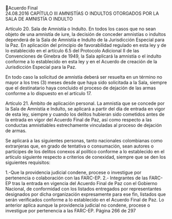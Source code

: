 Acuerdo Final  
24.08.2016 
CAPÍTULO III 
AMNISTÍAS O INDULTOS OTORGADOS POR LA SALA DE AMNISTÍA O INDULTO 
 
Artículo 20. Sala de Amnistía o Indulto. En todos los casos que no sean objeto de una amnistía de iure, la 
decisión de conceder amnistías o indultos dependerá de la Sala de Amnistía e Indulto de la Jurisdicción 
Especial para la Paz. En aplicación del principio de favorabilidad regulado en esta ley y de lo establecido 
en el artículo 6.5 del Protocolo Adicional II de las Convenciones de Ginebra de 1949, la Sala aplicará la 
amnistía o el indulto conforme a lo establecido en esta ley y en el Acuerdo de creación de la Jurisdicción 
Especial para la Paz. 
 
En todo caso la solicitud de amnistía deberá ser resuelta en un término no mayor a los tres (3) meses 
desde que haya sido solicitada a la Sala, siempre que el destinatario haya concluido el proceso de dejación 
de las armas conforme a lo dispuesto en el artículo 17. 
 
Artículo 21. Ámbito de aplicación personal. La amnistía que se concede por la Sala de Amnistía e Indulto, 
se aplicará a partir del día de entrada en vigor de esta ley, siempre y cuando los delitos hubieran sido 
cometidos  antes  de  la  entrada  en  vigor  del  Acuerdo  Final  de  Paz,  así  como  respecto  a  las  conductas 
amnistiables estrechamente vinculadas al proceso de dejación de armas. 
 
Se aplicará a las siguientes personas, tanto nacionales colombianas como extranjeras que, en grado de 
tentativa  o  consumación,  sean  autores  o  partícipes  de  los  delitos  conexos  al  político  conforme  a  lo 
establecido en el artículo siguiente respecto a criterios de conexidad, siempre que se den los siguientes 
requisitos: 
 
1.-Que la providencia judicial condene, procese o investigue por pertenencia o colaboración con 
las FARC-EP. 
2.- Integrantes de las FARC-EP tras la entrada en vigencia del Acuerdo Final de Paz con el Gobierno 
Nacional, de conformidad con los listados entregados por representantes designados por dicha 
organización expresamente para ese fin, listados que serán verificados conforme a lo establecido 
en el Acuerdo Final de Paz. Lo anterior aplica aunque la providencia judicial no condene, procese 
o investigue por pertenencia a las FARC-EP. 
Página 266 de 297 
 


